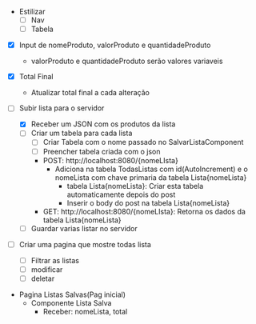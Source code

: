 - Estilizar 
    - [ ] Nav
    - [ ] Tabela

- [x] Input de nomeProduto, valorProduto e quantidadeProduto
    - valorProduto e quantidadeProduto serão valores variaveis
- [x] Total Final
    - Atualizar total final a cada alteração

- [ ] Subir lista para o servidor
    - [x] Receber um JSON com os produtos da lista
    - [ ] Criar um tabela para cada lista
        - [ ] Criar Tabela com o nome passado no SalvarListaComponent
        - [ ] Preencher tabela criada com o json
        - POST: http://localhost:8080/{nomeLIsta} 
            - Adiciona na tabela TodasListas com id(AutoIncrement) e o nomeLista com chave primaria da tabela Lista{nomeLista}
                - tabela Lista{nomeLista}: Criar esta tabela automaticamente depois do post
                - Inserir o body do post na tabela Lista{nomeLista}
        - GET: http://localhost:8080/{nomeLIsta}: Retorna os dados da tabela Lista{nomeLista}
    - [ ] Guardar varias listar no servidor

- [ ] Criar uma pagina que mostre todas lista
    - [ ] Filtrar as listas
    - [ ] modificar
    - [ ] deletar 

- Pagina Listas Salvas(Pag inicial)
    - Componente Lista Salva
        - Receber: nomeLista, total